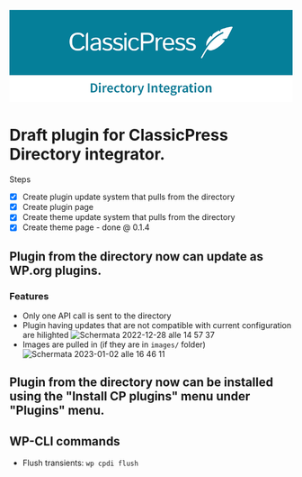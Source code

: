 ![ClassicPress Directory Integration Plugin logo](images/banner-772x250.png "ClassicPress Directory Integration Plugin")

# Draft plugin for ClassicPress Directory integrator.

Steps
- [X] Create plugin update system that pulls from the directory
- [X] Create plugin page
- [X] Create theme update system that pulls from the directory
- [X] Create theme page - done @ 0.1.4

## Plugin from the directory now can update as WP.org plugins.

### Features

- Only one API call is sent to the directory
- Plugin having updates that are not compatible with current configuration are hilighted <img width="1086" alt="Schermata 2022-12-28 alle 14 57 37" src="https://user-images.githubusercontent.com/29772709/209845045-14921192-579c-42e0-8e89-e81716323dd5.png">
- Images are pulled in (if they are in `images/` folder) <br /><img width="588" alt="Schermata 2023-01-02 alle 16 46 11" src="https://user-images.githubusercontent.com/29772709/210253842-b241321b-00dc-40ca-a7d0-e5b1c577935e.png">


## Plugin from the directory now can be installed using the "Install CP plugins" menu under "Plugins" menu.

## WP-CLI commands

- Flush transients: `wp cpdi flush`
